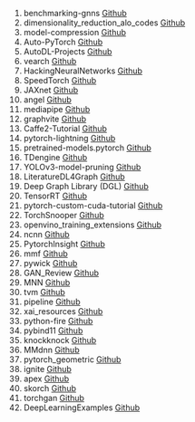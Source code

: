 1. benchmarking-gnns [Github](https://github.com/graphdeeplearning/benchmarking-gnns)
2. dimensionality_reduction_alo_codes [Github](https://github.com/heucoder/dimensionality_reduction_alo_codes)
3. model-compression [Github](https://github.com/666DZY666/model-compression)
4. Auto-PyTorch [Github](https://github.com/automl/Auto-PyTorch)
5. AutoDL-Projects [Github](https://github.com/D-X-Y/AutoDL-Projects)
6. vearch [Github](https://github.com/vearch/vearch)
7. HackingNeuralNetworks [Github](https://github.com/Kayzaks/HackingNeuralNetworks)
8. SpeedTorch [Github](https://github.com/Santosh-Gupta/SpeedTorch)
9. JAXnet [Github](https://github.com/JuliusKunze/jaxnet)
10. angel [Github](https://github.com/Angel-ML/angel)
11. mediapipe [Github](https://github.com/google/mediapipe)
12. graphvite [Github](https://github.com/DeepGraphLearning/graphvite)
13. Caffe2-Tutorial [Github](https://github.com/BIGBALLON/Caffe2-Tutorial)
14. pytorch-lightning [Github](https://github.com/PyTorchLightning/pytorch-lightning)
15. pretrained-models.pytorch [Github](https://github.com/Cadene/pretrained-models.pytorch)
16. TDengine [Github](https://github.com/taosdata/TDengine)
17. YOLOv3-model-pruning [Github](https://github.com/Lam1360/YOLOv3-model-pruning)
18. LiteratureDL4Graph [Github](https://github.com/DeepGraphLearning/LiteratureDL4Graph)
19. Deep Graph Library (DGL) [Github](https://github.com/dmlc/dgl)
20. TensorRT [Github](https://github.com/NVIDIA/TensorRT)
21. pytorch-custom-cuda-tutorial [Github](https://github.com/chrischoy/pytorch-custom-cuda-tutorial)
22. TorchSnooper [Github](https://github.com/zasdfgbnm/TorchSnooper)
23. openvino_training_extensions [Github](https://github.com/opencv/openvino_training_extensions)
24. ncnn [Github](https://github.com/Tencent/ncnn)
25. PytorchInsight [Github](https://github.com/implus/PytorchInsight)
26. mmf [Github](https://github.com/facebookresearch/mmf)
27. pywick [Github](https://github.com/achaiah/pywick)
28. GAN_Review [Github](https://github.com/sheqi/GAN_Review)
29. MNN [Github](https://github.com/alibaba/MNN)
30. tvm [Github](https://github.com/pytorch/tvm)
31. pipeline [Github](https://github.com/PipelineAI/pipeline)
32. xai_resources [Github](https://github.com/pbiecek/xai_resources)
33. python-fire [Github](https://github.com/google/python-fire)
34. pybind11 [Github](https://github.com/pybind/pybind11)
35. knockknock [Github](https://github.com/huggingface/knockknock)
36. MMdnn [Github](https://github.com/microsoft/MMdnn)
37. pytorch_geometric [Github](https://github.com/rusty1s/pytorch_geometric)
38. ignite [Github](https://github.com/pytorch/ignite)
39. apex [Github](https://github.com/NVIDIA/apex)
40. skorch [Github](https://github.com/skorch-dev/skorch)
41. torchgan [Github](https://github.com/torchgan/torchgan)
42. DeepLearningExamples [Github](https://github.com/NVIDIA/DeepLearningExamples)